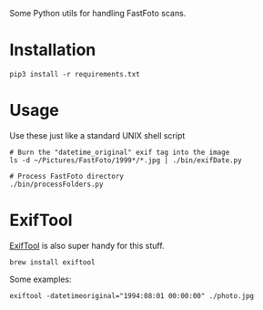 Some Python utils for handling FastFoto scans.

# Installation

```shell
pip3 install -r requirements.txt
```

# Usage

Use these just like a standard UNIX shell script

```shell
# Burn the "datetime_original" exif tag into the image
ls -d ~/Pictures/FastFoto/1999*/*.jpg | ./bin/exifDate.py

# Process FastFoto directory
./bin/processFolders.py
```

# ExifTool

[ExifTool](https://exiftool.org/) is also super handy for this stuff.

```shell
brew install exiftool
```

Some examples:
```shell
exiftool -datetimeoriginal="1994:08:01 00:00:00" ./photo.jpg
```

